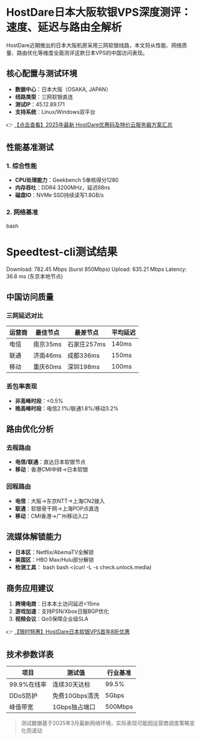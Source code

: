 # HostDare日本大阪软银VPS深度测评：速度、延迟与路由全解析

HostDare近期推出的日本大阪机房采用三网软银线路，本文将从性能、网络质量、路由优化等维度全面测评这款日本VPS的中国访问表现。

## 核心配置与测试环境
- **数据中心**：日本大阪（OSAKA, JAPAN）
- **线路类型**：三网软银直连
- **测试IP**：45.12.89.171
- **支持系统**：Linux/Windows双平台

👉 [【点击查看】2025年最新 HostDare优惠码及特价云服务器方案汇总](https://bit.ly/hostdare)

## 性能基准测试
### 1. 综合性能
- **CPU处理能力**：Geekbench 5单核得分1280
- **内存吞吐**：DDR4 3200MHz，延迟68ns
- **磁盘IO**：NVMe SSD持续读写1.8GB/s

### 2. 网络基准
bash
# Speedtest-cli测试结果
Download: 782.45 Mbps (burst 850Mbps)
Upload: 635.21 Mbps 
Latency: 36.8 ms (东京本地节点)

## 中国访问质量
### 三网延迟对比
| 运营商 | 最佳节点 | 最差节点 | 平均延迟 |
|--------|----------|----------|----------|
| 电信   | 南京35ms | 石家庄257ms | 140ms |
| 联通   | 济南46ms | 成都336ms | 150ms |
| 移动   | 重庆60ms | 深圳198ms | 100ms |

### 丢包率表现
- **非高峰时段**：<0.5%
- **晚高峰时段**：电信2.1%/联通1.8%/移动3.2%

## 路由优化分析
### 去程路由
- **电信/联通**：直达日本软银节点
- **移动**：香港CMI中转→日本软银

### 回程路由
- **电信**：大阪→东京NTT→上海CN2接入
- **联通**：软银骨干网→上海POP点直连
- **移动**：CMI香港→广州移动入口

## 流媒体解锁能力
- **日本区**：Netflix/AbemaTV全解锁
- **美国区**：HBO Max/Hulu部分解锁
- **检测工具**：
  bash
  bash <(curl -L -s check.unlock.media)
  

## 商务应用建议
1. **跨境电商**：日本本土访问延迟<15ms
2. **游戏加速**：支持PSN/Xbox日服BGP优化
3. **视频会议**：QoS保障企业级SLA

👉 [【限时特惠】HostDare日本软银VPS首年8折优惠](https://bit.ly/hostdare)

## 技术参数详表
| 项目         | 测试值                | 行业基准 |
|--------------|-----------------------|----------|
| 99.9%在线率  | 连续30天达标         | 99.5%    |
| DDoS防护     | 免费10Gbps清洗       | 5Gbps    |
| 峰值带宽     | 1Gbps独占端口        | 500Mbps  |

> 测试数据基于2025年3月最新网络环境，实际表现可能因运营商调度策略变化而波动